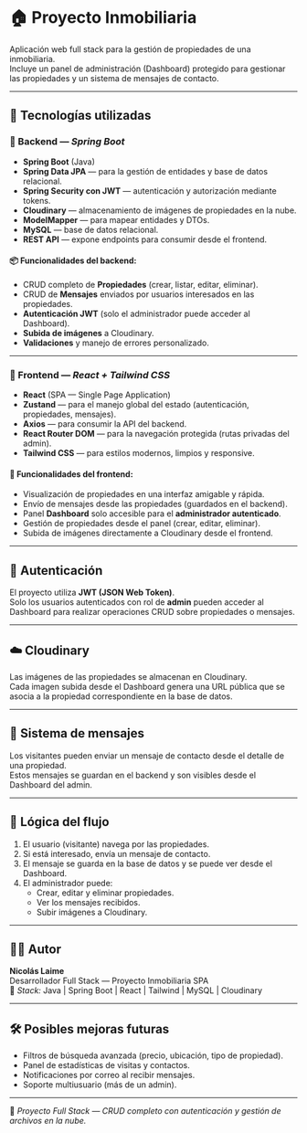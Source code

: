 # 🏠 Proyecto Inmobiliaria

Aplicación web full stack para la gestión de propiedades de una inmobiliaria.  
Incluye un panel de administración (Dashboard) protegido para gestionar las propiedades y un sistema de mensajes de contacto.

---

## 🚀 Tecnologías utilizadas

### 🔹 Backend — *Spring Boot*
- **Spring Boot** (Java)
- **Spring Data JPA** — para la gestión de entidades y base de datos relacional.
- **Spring Security con JWT** — autenticación y autorización mediante tokens.
- **Cloudinary** — almacenamiento de imágenes de propiedades en la nube.
- **ModelMapper** — para mapear entidades y DTOs.
- **MySQL** — base de datos relacional.
- **REST API** — expone endpoints para consumir desde el frontend.

#### 📦 Funcionalidades del backend:
- CRUD completo de **Propiedades** (crear, listar, editar, eliminar).
- CRUD de **Mensajes** enviados por usuarios interesados en las propiedades.
- **Autenticación JWT** (solo el administrador puede acceder al Dashboard).
- **Subida de imágenes** a Cloudinary.
- **Validaciones** y manejo de errores personalizado.

---

### 🔹 Frontend — *React + Tailwind CSS*
- **React** (SPA — Single Page Application)
- **Zustand** — para el manejo global del estado (autenticación, propiedades, mensajes).
- **Axios** — para consumir la API del backend.
- **React Router DOM** — para la navegación protegida (rutas privadas del admin).
- **Tailwind CSS** — para estilos modernos, limpios y responsive.

#### 🧩 Funcionalidades del frontend:
- Visualización de propiedades en una interfaz amigable y rápida.
- Envío de mensajes desde las propiedades (guardados en el backend).
- Panel **Dashboard** solo accesible para el **administrador autenticado**.
- Gestión de propiedades desde el panel (crear, editar, eliminar).
- Subida de imágenes directamente a Cloudinary desde el frontend.

---

## 🔐 Autenticación
El proyecto utiliza **JWT (JSON Web Token)**.  
Solo los usuarios autenticados con rol de **admin** pueden acceder al Dashboard para realizar operaciones CRUD sobre propiedades o mensajes.

---

## ☁️ Cloudinary
Las imágenes de las propiedades se almacenan en Cloudinary.  
Cada imagen subida desde el Dashboard genera una URL pública que se asocia a la propiedad correspondiente en la base de datos.

---

## 💬 Sistema de mensajes
Los visitantes pueden enviar un mensaje de contacto desde el detalle de una propiedad.  
Estos mensajes se guardan en el backend y son visibles desde el Dashboard del admin.

---

## 🧠 Lógica del flujo
1. El usuario (visitante) navega por las propiedades.
2. Si está interesado, envía un mensaje de contacto.
3. El mensaje se guarda en la base de datos y se puede ver desde el Dashboard.
4. El administrador puede:
   - Crear, editar y eliminar propiedades.
   - Ver los mensajes recibidos.
   - Subir imágenes a Cloudinary.

---

## 🧑‍💻 Autor
**Nicolás Laime**  
Desarrollador Full Stack — Proyecto Inmobiliaria SPA  
💼 *Stack:* Java | Spring Boot | React | Tailwind | MySQL | Cloudinary

---

## 🛠️ Posibles mejoras futuras
- Filtros de búsqueda avanzada (precio, ubicación, tipo de propiedad).
- Panel de estadísticas de visitas y contactos.
- Notificaciones por correo al recibir mensajes.
- Soporte multiusuario (más de un admin).

---

📌 *Proyecto Full Stack — CRUD completo con autenticación y gestión de archivos en la nube.*
